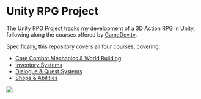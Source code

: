 # Unity RPG Project

The Unity RPG Project tracks my development of a 3D Action RPG in Unity, following along the courses offered by [GameDev.tv](https://www.gamedev.tv/).  

Specifically, this repository covers all four courses, covering:
* [Core Combat Mechanics & World Building](https://www.gamedev.tv/p/unity-rpg)
* [Inventory Systems](https://www.gamedev.tv/p/inventory)
* [Dialogue & Quest Systems](https://www.gamedev.tv/p/rpg-dialogue-quests-intermediate-c-game-coding-course)
* [Shops & Abilities](https://www.gamedev.tv/courses/1307251)

![](/DocResources/RPGGameOverallSnapshot.png)


